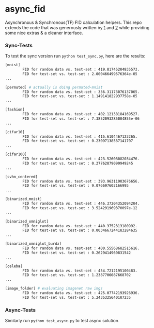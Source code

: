 # async_fid

Asynchronous & Synchronous(TF) FID calculation helpers.
This repo extends the code that was generously written by [1](https://github.com/daib13/TwoStageVAE/blob/master/fid_score.py) and [2](https://github.com/bioinf-jku/TTUR/blob/master/fid.py) while providing some nice extras & a cleaner interface.


### Sync-Tests

To test the sync version run `python test_sync.py`, here are the results:

``` bash
[mnist]
        FID for random data vs. test-set : 419.81745204835573.
        FID for test-set vs. test-set : 2.000466499576364e-05
...

[permuted] # actually is doing permuted-mnist
        FID for random data vs. test-set : 336.31173076137065.
        FID for test-set vs. test-set : 1.149141822937758e-05
...

[fashion]
        FID for random data vs. test-set : 402.12138184169527.
        FID for test-set vs. test-set : 7.3852093285004855e-06
...

[cifar10]
        FID for random data vs. test-set : 415.6104467123265.
        FID for test-set vs. test-set : 0.23097138537141707
...

[cifar100]
        FID for random data vs. test-set : 423.52608082034476.
        FID for test-set vs. test-set : 0.27762879099949245
...

[svhn_centered]
        FID for random data vs. test-set : 393.96311903676656.
        FID for test-set vs. test-set : 9.076697602166995
...

[binarized_mnist]
        FID for random data vs. test-set : 446.37204352094204.
        FID for test-set vs. test-set : 3.524291969370097e-12
...

[binarized_omniglot]
        FID for random data vs. test-set : 440.3752313180992.
        FID for test-set vs. test-set : 0.0034667244183284635
...

[binarized_omniglot_burda]
        FID for random data vs. test-set : 400.55568682515616.
        FID for test-set vs. test-set : 0.2629414960831542
...

[celeba]
        FID for random data vs. test-set : 454.7212195100483.
        FID for test-set vs. test-set : 1.2387706087668702
...

[image_folder] # evaluating imagenet raw imgs
        FID for random data vs. test-set : 425.07742193926936.
        FID for test-set vs. test-set : 5.2435325640107235
```

### Async-Tests

Similarly run `python test_async.py` to test async solution.
